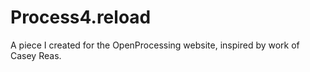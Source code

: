 # Process4.reload
A piece I created for the OpenProcessing website, inspired by work of Casey Reas.
